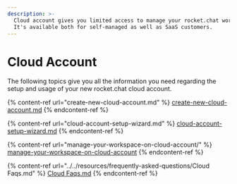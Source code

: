 ```yaml
---
description: >-
  Cloud account gives you limited access to manage your rocket.chat workspace.
  It's available both for self-managed as well as SaaS customers.
---
```


# Cloud Account

The following topics give you all the information you need regarding the setup and usage of your new rocket.chat cloud account.

{% content-ref url="create-new-cloud-account.md" %}
[create-new-cloud-account.md](create-new-cloud-account.md)
{% endcontent-ref %}

{% content-ref url="cloud-account-setup-wizard.md" %}
[cloud-account-setup-wizard.md](cloud-account-setup-wizard.md)
{% endcontent-ref %}

{% content-ref url="manage-your-workspace-on-cloud-account/" %}
[manage-your-workspace-on-cloud-account](manage-your-workspace-on-cloud-account/)
{% endcontent-ref %}

{% content-ref url="../../resources/frequently-asked-questions/Cloud Faqs.md" %}
[Cloud Faqs.md](<../../resources/frequently-asked-questions/Cloud Faqs.md>)
{% endcontent-ref %}
